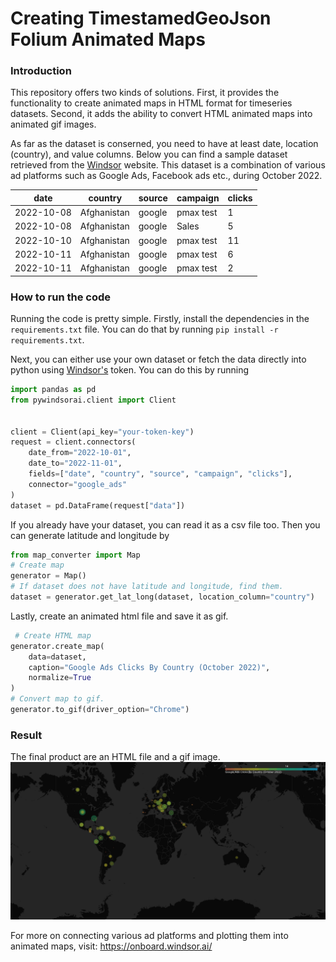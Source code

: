 # Creating TimestamedGeoJson Folium Animated Maps

### Introduction
This repository offers two kinds of solutions. First, it provides the functionality to create animated maps in HTML 
format for timeseries datasets. Second, it adds the ability to convert HTML animated maps into animated gif images.

As far as the dataset is conserned, you need to have at least date, location (country), and value columns. Below you can
find a sample dataset retrieved from the [Windsor](windsor.ai) website. This dataset is a combination of various ad platforms
such as Google Ads, Facebook ads etc., during October 2022.


| date        | country      | source   | campaign  | clicks |
|-------------|--------------|----------|-----------|--------|
| 2022-10-08  | Afghanistan  | google   | pmax test | 1      |
| 2022-10-08  | Afghanistan  | google   | Sales     | 5      |
| 2022-10-10  | Afghanistan  | google   | pmax test | 11     |
| 2022-10-11  | Afghanistan  | google   | pmax test | 6      |
| 2022-10-11  | Afghanistan  | google   | pmax test | 2      |


### How to run the code
Running the code is pretty simple. Firstly, install the dependencies in the `requirements.txt` file. You can do that
by running `pip install -r requirements.txt`.

Next, you can either use your own dataset or fetch the data directly into python using [Windsor's](windsor.ai) token.
You can do this by running

```python
import pandas as pd
from pywindsorai.client import Client


client = Client(api_key="your-token-key")
request = client.connectors(
    date_from="2022-10-01",
    date_to="2022-11-01",
    fields=["date", "country", "source", "campaign", "clicks"],
    connector="google_ads"
)
dataset = pd.DataFrame(request["data"])
```

If you already have your dataset, you can read it as a csv file too. Then you can generate latitude and longitude by
```python
from map_converter import Map
# Create map
generator = Map()
# If dataset does not have latitude and longitude, find them.
dataset = generator.get_lat_long(dataset, location_column="country")
```

Lastly, create an animated html file and save it as gif.
```python
 # Create HTML map
generator.create_map(
    data=dataset,
    caption="Google Ads Clicks By Country (October 2022)",
    normalize=True
)
# Convert map to gif.
generator.to_gif(driver_option="Chrome")
```

### Result
The final product are an HTML file and a gif image.
![](world_map.gif)


For more on connecting various ad platforms and plotting them into animated maps, visit: https://onboard.windsor.ai/